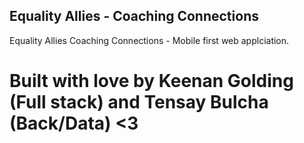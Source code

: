 ## Equality Allies - Coaching Connections

Equality Allies Coaching Connections - Mobile first web applciation.

# Built with love by Keenan Golding (Full stack) and Tensay Bulcha (Back/Data) <3